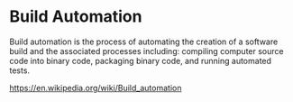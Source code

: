 # Build Automation

Build automation is the process of automating the creation of a software build and the associated processes including: compiling computer source code into binary code, packaging binary code, and running automated tests.

https://en.wikipedia.org/wiki/Build_automation